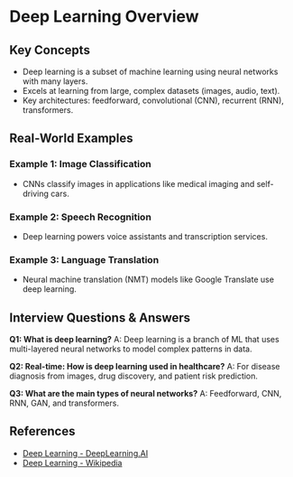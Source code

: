 # Deep Learning Overview

## Key Concepts
- Deep learning is a subset of machine learning using neural networks with many layers.
- Excels at learning from large, complex datasets (images, audio, text).
- Key architectures: feedforward, convolutional (CNN), recurrent (RNN), transformers.

## Real-World Examples

### Example 1: Image Classification
- CNNs classify images in applications like medical imaging and self-driving cars.

### Example 2: Speech Recognition
- Deep learning powers voice assistants and transcription services.

### Example 3: Language Translation
- Neural machine translation (NMT) models like Google Translate use deep learning.

## Interview Questions & Answers

**Q1: What is deep learning?**
A: Deep learning is a branch of ML that uses multi-layered neural networks to model complex patterns in data.

**Q2: Real-time: How is deep learning used in healthcare?**
A: For disease diagnosis from images, drug discovery, and patient risk prediction.

**Q3: What are the main types of neural networks?**
A: Feedforward, CNN, RNN, GAN, and transformers.

## References
- [Deep Learning - DeepLearning.AI](https://www.deeplearning.ai/)
- [Deep Learning - Wikipedia](https://en.wikipedia.org/wiki/Deep_learning)
